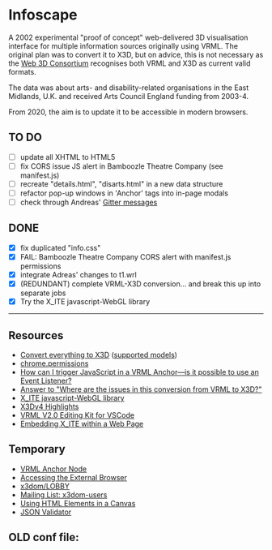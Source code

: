 # Infoscape

A 2002 experimental "proof of concept" web-delivered 3D visualisation interface for multiple information sources originally using VRML. The original plan was to convert it to X3D, but on advice, this is not necessary as the [Web 3D Consortium](https://www.web3d.org/) recognises both VRML and X3D as current valid formats.

The data was about arts- and disability-related organisations in the East Midlands, U.K. and received Arts Council England funding from 2003-4.

From 2020, the aim is to update it to be accessible in modern browsers.

## TO DO

- [ ] update all XHTML to HTML5
- [ ] fix CORS issue JS alert in Bamboozle Theatre Company (see manifest.js)
- [ ] recreate "details.html", "disarts.html" in a new data structure
- [ ] refactor pop-up windows in 'Anchor' tags into in-page modals
- [ ] check through Andreas' [Gitter messages](gitter-text.md)

## DONE

- [x] fix duplicated "info.css"
- [x] FAIL: Bamboozle Theatre Company CORS alert with manifest.js permissions
- [x] integrate Adreas' changes to t1.wrl
- [x] (REDUNDANT) complete VRML-X3D conversion… and break this up into separate jobs
- [x] Try the X_ITE javascript-WebGL library

---

## Resources

- [Convert everything to X3D](https://castle-engine.io/convert.php) ([supported models](https://castle-engine.io/creating_data_model_formats.php))
- [chrome.permissions](https://developer.chrome.com/apps/permissions#manifest)
- [How can I trigger JavaScript in a VRML Anchor—is it possible to use an Event Listener?](https://stackoverflow.com/q/60027233/123033)
- [Answer to "Where are the issues in this conversion from VRML to X3D?"](https://stackoverflow.com/a/60004540/123033)
- [X_ITE javascript-WebGL library](http://create3000.de/x_ite/getting-started/#embedding-x-ite-within-a-web-page)
- [X3Dv4 Highlights](https://www.web3d.org/x3dv4-highlights)
- [VRML V2.0 Editing Kit for VSCode](https://github.com/up-tri/vrml-v2.0-kit)
- [Embedding X_ITE within a Web Page](http://create3000.de/x_ite/getting-started/#embedding-x-ite-within-a-web-page)

## Temporary

- [VRML Anchor Node](http://lighthouse3d.com/vrml/tutorial/index.shtml?anchor)
- [Accessing the External Browser](http://create3000.de/x_ite/accessing-the-external-browser/)
- [x3dom/LOBBY](https://gitter.im/x3dom/LOBBY#)
- [Mailing List: x3dom-users](https://sourceforge.net/projects/x3dom/lists/x3dom-users)
- [Using HTML Elements in a Canvas](http://www.informit.com/articles/article.aspx?p=1903884&seqNum=8)
- [JSON Validator](https://www.jsonschemavalidator.net/)

## OLD conf file:

<!--
<VirtualHost 94.76.200.197:80>
	ServerName arts-infoscape.com
	ServerAlias www.arts-infoscape.com
	DocumentRoot /home/arts-infoscape/html
	ScriptAlias /cgi-bin/ /home/arts-infoscape/cgi-bin/
    CustomLog "|/usr/sbin/rotatelogs /home/arts-infoscape/logs/access.log.%Y-%m-%d 5M" combined
    ErrorLog "|/usr/sbin/rotatelogs /home/arts-infoscape/logs/error.log.%Y-%m-%d 5M"
	<Directory /home/arts-infoscape/html>
		AllowOverride None
		Order allow,deny
		Allow from all
	</Directory>
</VirtualHost>
-->


